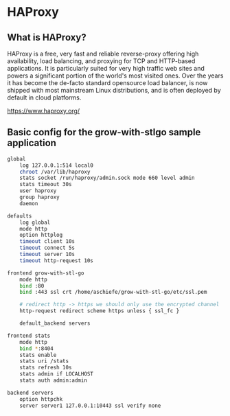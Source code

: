 # HAProxy

## What is HAProxy?

HAProxy is a free, very fast and reliable reverse-proxy offering high availability, load balancing, and proxying for TCP and HTTP-based applications. It is particularly suited for very high traffic web sites and powers a significant portion of the world's most visited ones. Over the years it has become the de-facto standard opensource load balancer, is now shipped with most mainstream Linux distributions, and is often deployed by default in cloud platforms.

https://www.haproxy.org/

## Basic config for the grow-with-stlgo sample application

```bash
global
    log 127.0.0.1:514 local0
    chroot /var/lib/haproxy
    stats socket /run/haproxy/admin.sock mode 660 level admin
    stats timeout 30s
    user haproxy
    group haproxy
    daemon

defaults
    log global
    mode http
    option httplog
    timeout client 10s
    timeout connect 5s
    timeout server 10s
    timeout http-request 10s

frontend grow-with-stl-go
    mode http
    bind :80
    bind :443 ssl crt /home/aschiefe/grow-with-stl-go/etc/ssl.pem

    # redirect http -> https we should only use the encrypted channel
    http-request redirect scheme https unless { ssl_fc }

    default_backend servers

frontend stats
    mode http
    bind *:8404
    stats enable
    stats uri /stats
    stats refresh 10s
    stats admin if LOCALHOST
    stats auth admin:admin

backend servers
    option httpchk
    server server1 127.0.0.1:10443 ssl verify none
```
